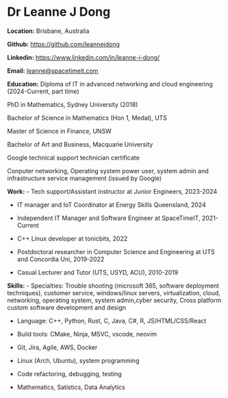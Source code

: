 # Dr Leanne J Dong

**Location:** Brisbane, Australia

**Github:** https://github.com/leannejdong

**Linkedin:** https://www.linkedin.com/in/leanne-j-dong/

**Email:** leanne@spacetimeit.com

**Education:** Diploma of IT in advanced networking and cloud engineering (2024-Current, part time)

PhD in Mathematics, Sydney University (2018)

Bachelor of Science in Mathematics (Hon 1, Medal), UTS

Master of Science in Finance, UNSW

Bachelor of Art and Business, Macquarie University

Google technical support technician certificate

Conputer networking, Operating system power user, system admin and infrastructure service management (issued by Google)

**Work:** - Tech support/Assistant instructor at Junior Engineers, 2023-2024

- IT manager and IoT Coordinator at Energy Skills Queensland, 2024

- Independent IT Manager and Software Engineer at SpaceTimeIT, 2021-Current 

- C++ Linux developer at tonicbits, 2022

- Postdoctoral researcher in Computer Science and Engineering at UTS and Concordia Uni, 2019-2022

- Casual Lecturer and Tutor (UTS, USYD, ACU), 2010-2019


**Skills:** - Specialties: Trouble shooting (microsoft 365, software deployment techniques), customer service, windows/linux servers, virtualization, cloud, networking, operating system, system admin,cyber security, Cross platform custom software development and design

- Language: C++, Python, Rust, C, Java, C#, R, JS/HTML/CSS/React

- Build tools: CMake, Ninja, MSVC, vscode, neovim

- Git, Jira, Agile, AWS, Docker

- Linux (Arch, Ubuntu), system programming

- Code refactoring, debugging, testing

- Mathematics, Satistics, Data Analytics

